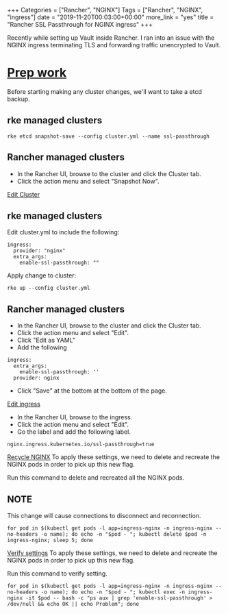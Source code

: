 +++
Categories = ["Rancher", "NGINX"]
Tags = ["Rancher", "NGINX", "ingress"]
date = "2019-11-20T00:03:00+00:00"
more_link = "yes"
title = "Rancher SSL Passthrough for NGINX ingress"
+++

Recently while setting up Vault inside Rancher. I ran into an issue with the NGINX ingress terminating TLS and forwarding traffic unencrypted to Vault.

<!--more-->
# [Prep work](#prep-work)

Before starting making any cluster changes, we'll want to take a etcd backup.

## rke managed clusters
```
rke etcd snapshot-save --config cluster.yml --name ssl-passthrough
```

## Rancher managed clusters
- In the Rancher UI, browse to the cluster and click the Cluster tab.
- Click the action menu and select "Snapshot Now".

[Edit Cluster](#edit-cluster)

## rke managed clusters
Edit cluster.yml to include the following:

```
ingress:
  provider: "nginx"
  extra_args:
    enable-ssl-passthrough: ""
```

Apply change to cluster:

```
rke up --config cluster.yml
```

## Rancher managed clusters
- In the Rancher UI, browse to the cluster and click the Cluster tab.
- Click the action menu and select "Edit".
- Click "Edit as YAML"
- Add the following

```
ingress:
  extra_args:
    enable-ssl-passthrough: ''
  provider: nginx
```

- Click "Save" at the bottom at the bottom of the page.

[Edit ingress](#edit-ingress)
- In the Rancher UI, browse to the ingress.
- Click the action menu and select "Edit".
- Go the label and add the following label.

```
nginx.ingress.kubernetes.io/ssl-passthrough=true
```

[Recycle NGINX](#recycle-nginx)
To apply these settings, we need to delete and recreate the NGINX pods in order to pick up this new flag.

Run this command to delete and recreated all the NGINX pods.

## NOTE
This change will cause connections to disconnect and reconnection.

```
for pod in $(kubectl get pods -l app=ingress-nginx -n ingress-nginx --no-headers -o name); do echo -n "$pod - "; kubectl delete $pod -n ingress-nginx; sleep 5; done
```

[Verify settings](#verify-nginx)
To apply these settings, we need to delete and recreate the NGINX pods in order to pick up this new flag.

Run this command to verify setting.

```
for pod in $(kubectl get pods -l app=ingress-nginx -n ingress-nginx --no-headers -o name); do echo -n "$pod - "; kubectl exec -n ingress-nginx -it $pod -- bash -c "ps aux | grep 'enable-ssl-passthrough' > /dev/null && echo OK || echo Problem"; done
```
